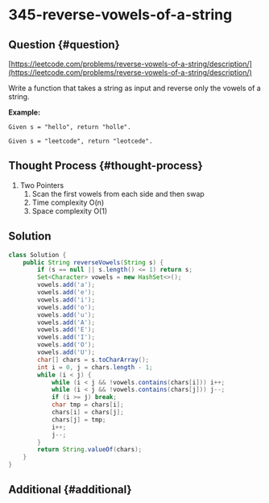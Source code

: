 # 345-reverse-vowels-of-a-string

## Question {#question}

[https://leetcode.com/problems/reverse-vowels-of-a-string/description/](https://leetcode.com/problems/reverse-vowels-of-a-string/description/)

Write a function that takes a string as input and reverse only the vowels of a string.

**Example:**

```text
Given s = "hello", return "holle".

Given s = "leetcode", return "leotcede".
```

## Thought Process {#thought-process}

1. Two Pointers
   1. Scan the first vowels from each side and then swap
   2. Time complexity O\(n\)
   3. Space complexity O\(1\)

## Solution

```java
class Solution {
    public String reverseVowels(String s) {
        if (s == null || s.length() <= 1) return s;
        Set<Character> vowels = new HashSet<>();
        vowels.add('a');
        vowels.add('e');
        vowels.add('i');
        vowels.add('o');
        vowels.add('u');
        vowels.add('A');
        vowels.add('E');
        vowels.add('I');
        vowels.add('O');
        vowels.add('U');
        char[] chars = s.toCharArray();
        int i = 0, j = chars.length - 1;
        while (i < j) {
            while (i < j && !vowels.contains(chars[i])) i++;
            while (i < j && !vowels.contains(chars[j])) j--;
            if (i >= j) break;
            char tmp = chars[i];
            chars[i] = chars[j];
            chars[j] = tmp;
            i++;
            j--;
        }
        return String.valueOf(chars);
    }
}
```

## Additional {#additional}

